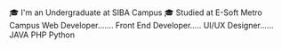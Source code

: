 🎓 I'm an Undergraduate at SIBA Campus
🎓 Studied at E-Soft Metro Campus
Web Developer....... 
Front End Developer.....
UI/UX Designer......
JAVA 
PHP 
Python
